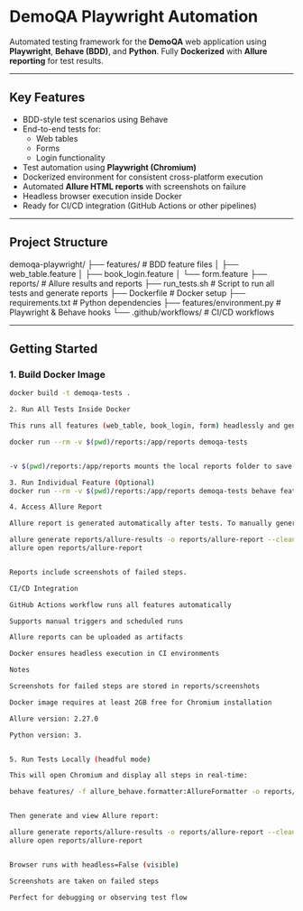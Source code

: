 # DemoQA Playwright Automation

Automated testing framework for the **DemoQA** web application using **Playwright**, **Behave (BDD)**, and **Python**. Fully **Dockerized** with **Allure reporting** for test results.

---

## Key Features

- BDD-style test scenarios using Behave
- End-to-end tests for:
  - Web tables
  - Forms
  - Login functionality
- Test automation using **Playwright (Chromium)**
- Dockerized environment for consistent cross-platform execution
- Automated **Allure HTML reports** with screenshots on failure
- Headless browser execution inside Docker
- Ready for CI/CD integration (GitHub Actions or other pipelines)

---

## Project Structure



demoqa-playwright/
├── features/ # BDD feature files
│ ├── web_table.feature
│ ├── book_login.feature
│ └── form.feature
├── reports/ # Allure results and reports
├── run_tests.sh # Script to run all tests and generate reports
├── Dockerfile # Docker setup
├── requirements.txt # Python dependencies
├── features/environment.py # Playwright & Behave hooks
└── .github/workflows/ # CI/CD workflows


---

## Getting Started

### 1. Build Docker Image

```bash
docker build -t demoqa-tests .

2. Run All Tests Inside Docker

This runs all features (web_table, book_login, form) headlessly and generates Allure results:

docker run --rm -v $(pwd)/reports:/app/reports demoqa-tests


-v $(pwd)/reports:/app/reports mounts the local reports folder to save results.

3. Run Individual Feature (Optional)
docker run --rm -v $(pwd)/reports:/app/reports demoqa-tests behave features/web_table.feature -f allure_behave.formatter:AllureFormatter -o /app/reports/allure-results

4. Access Allure Report

Allure report is generated automatically after tests. To manually generate or open:

allure generate reports/allure-results -o reports/allure-report --clean
allure open reports/allure-report


Reports include screenshots of failed steps.

CI/CD Integration

GitHub Actions workflow runs all features automatically

Supports manual triggers and scheduled runs

Allure reports can be uploaded as artifacts

Docker ensures headless execution in CI environments

Notes

Screenshots for failed steps are stored in reports/screenshots

Docker image requires at least 2GB free for Chromium installation

Allure version: 2.27.0

Python version: 3.


5. Run Tests Locally (headful mode)

This will open Chromium and display all steps in real-time:

behave features/ -f allure_behave.formatter:AllureFormatter -o reports/allure-results


Then generate and view Allure report:

allure generate reports/allure-results -o reports/allure-report --clean
allure open reports/allure-report


Browser runs with headless=False (visible)

Screenshots are taken on failed steps

Perfect for debugging or observing test flow